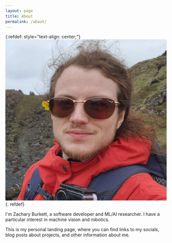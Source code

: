 ```yaml
---
layout: page
title: About
permalink: /about/
---
```


{:refdef: style="text-align: center;"}
![Picture of me](/assets/images/profile.png)
{: refdef}

I'm Zachary Burkett, a software developer and ML/AI researcher. I have a particular interest in machine vision and robotics.

This is my personal landing page, where you can find links to my socials, blog posts about projects, and other information about me.
